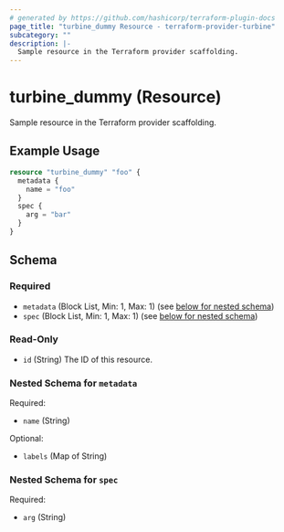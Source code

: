 ```yaml
---
# generated by https://github.com/hashicorp/terraform-plugin-docs
page_title: "turbine_dummy Resource - terraform-provider-turbine"
subcategory: ""
description: |-
  Sample resource in the Terraform provider scaffolding.
---
```


# turbine_dummy (Resource)

Sample resource in the Terraform provider scaffolding.

## Example Usage

```terraform
resource "turbine_dummy" "foo" {
  metadata {
    name = "foo"
  }
  spec {
    arg = "bar"
  }
}
```

<!-- schema generated by tfplugindocs -->
## Schema

### Required

- `metadata` (Block List, Min: 1, Max: 1) (see [below for nested schema](#nestedblock--metadata))
- `spec` (Block List, Min: 1, Max: 1) (see [below for nested schema](#nestedblock--spec))

### Read-Only

- `id` (String) The ID of this resource.

<a id="nestedblock--metadata"></a>
### Nested Schema for `metadata`

Required:

- `name` (String)

Optional:

- `labels` (Map of String)


<a id="nestedblock--spec"></a>
### Nested Schema for `spec`

Required:

- `arg` (String)


